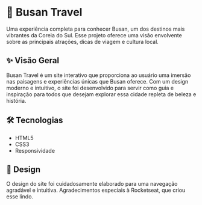 <h1>🌆 Busan Travel</h1>

<p>Uma experiência completa para conhecer Busan, um dos destinos mais vibrantes da Coreia do Sul. Esse projeto oferece uma visão envolvente sobre as principais atrações, dicas de viagem e cultura local.</p>

<h2>✨ Visão Geral</h2>
<p>Busan Travel é um site interativo que proporciona ao usuário uma imersão nas paisagens e experiências únicas que Busan oferece. Com um design moderno e intuitivo, o site foi desenvolvido para servir como guia e inspiração para todos que desejam explorar essa cidade repleta de beleza e história.</p>

<h2>🛠️ Tecnologias</h2>
<ul>
  <li>HTML5</li>
  <li>CSS3</li>
  <li>Responsividade</li>
</ul>

<h2>🎨 Design</h2>
<p>O design do site foi cuidadosamente elaborado para uma navegação agradável e intuitiva. Agradecimentos especiais à Rocketseat, que criou esse lindo.</p>

